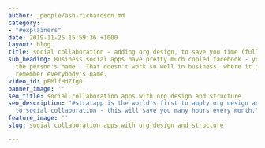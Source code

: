 ```yaml
---
author: _people/ash-richardson.md
category:
- "#explainers"
date: 2019-11-25 15:59:36 +1000
layout: blog
title: social collaboration - adding org design, to save you time (full version)
sub_heading: Business social apps have pretty much copied facebook - you need to know
  the person's name.  That doesn't work so well in business, where it gets hard to
  remember everybody's name.
video_id: pEMlfHdZIg0
banner_image: ''
seo_title: social collaboration apps with org design and structure
seo_description: "#stratapp is the world's first to apply org design and structure
  to social collaboration - this will save you many hours every month."
feature_image: ''
slug: social collaboration apps with org design and structure

---
```

